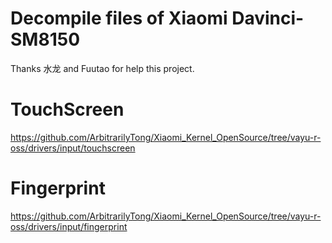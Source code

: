 # Decompile files of Xiaomi Davinci-SM8150
Thanks 水龙 and Fuutao for help this project.

# TouchScreen
https://github.com/ArbitrarilyTong/Xiaomi_Kernel_OpenSource/tree/vayu-r-oss/drivers/input/touchscreen

# Fingerprint
https://github.com/ArbitrarilyTong/Xiaomi_Kernel_OpenSource/tree/vayu-r-oss/drivers/input/fingerprint
